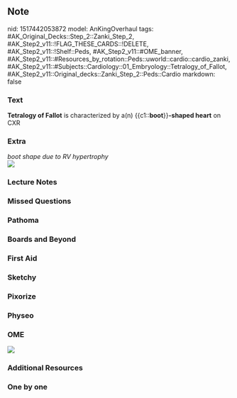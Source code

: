 ## Note
nid: 1517442053872
model: AnKingOverhaul
tags: #AK_Original_Decks::Step_2::Zanki_Step_2, #AK_Step2_v11::!FLAG_THESE_CARDS::!DELETE, #AK_Step2_v11::!Shelf::Peds, #AK_Step2_v11::#OME_banner, #AK_Step2_v11::#Resources_by_rotation::Peds::uworld::cardio::cardio_zanki, #AK_Step2_v11::#Subjects::Cardiology::01_Embryology::Tetralogy_of_Fallot, #AK_Step2_v11::Original_decks::Zanki_Step_2::Peds::Cardio
markdown: false

### Text
<b>Tetralogy of Fallot</b> is characterized by a(n)
{{c1::<b>boot</b>}}<b>-shaped heart</b> on CXR

### Extra
<div>
  <i>boot shape due to RV hypertrophy</i>
</div><img src="paste-209933706461657.jpg">

### Lecture Notes


### Missed Questions


### Pathoma


### Boards and Beyond


### First Aid


### Sketchy


### Pixorize


### Physeo


### OME
<div class="ome-widget">
  <a href="https://onlinemeded.org?ref=anki"><img src=
  "_OME_AnkiFlashcards_General_7.png"></a>
</div>

### Additional Resources


### One by one

